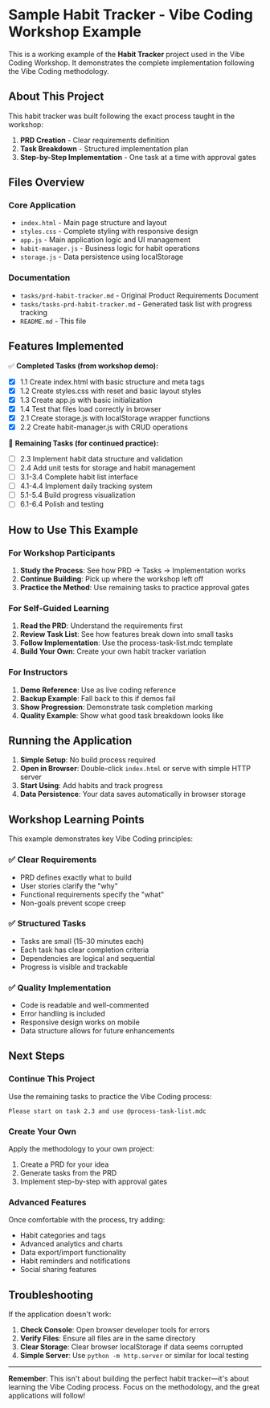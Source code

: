 # Sample Habit Tracker - Vibe Coding Workshop Example

This is a working example of the **Habit Tracker** project used in the Vibe Coding Workshop. It demonstrates the complete implementation following the Vibe Coding methodology.

## About This Project

This habit tracker was built following the exact process taught in the workshop:
1. **PRD Creation** - Clear requirements definition
2. **Task Breakdown** - Structured implementation plan
3. **Step-by-Step Implementation** - One task at a time with approval gates

## Files Overview

### Core Application
- `index.html` - Main page structure and layout
- `styles.css` - Complete styling with responsive design
- `app.js` - Main application logic and UI management
- `habit-manager.js` - Business logic for habit operations
- `storage.js` - Data persistence using localStorage

### Documentation
- `tasks/prd-habit-tracker.md` - Original Product Requirements Document
- `tasks/tasks-prd-habit-tracker.md` - Generated task list with progress tracking
- `README.md` - This file

## Features Implemented

✅ **Completed Tasks (from workshop demo):**
- [x] 1.1 Create index.html with basic structure and meta tags
- [x] 1.2 Create styles.css with reset and basic layout styles
- [x] 1.3 Create app.js with basic initialization
- [x] 1.4 Test that files load correctly in browser
- [x] 2.1 Create storage.js with localStorage wrapper functions
- [x] 2.2 Create habit-manager.js with CRUD operations

🚧 **Remaining Tasks (for continued practice):**
- [ ] 2.3 Implement habit data structure and validation
- [ ] 2.4 Add unit tests for storage and habit management
- [ ] 3.1-3.4 Complete habit list interface
- [ ] 4.1-4.4 Implement daily tracking system
- [ ] 5.1-5.4 Build progress visualization
- [ ] 6.1-6.4 Polish and testing

## How to Use This Example

### For Workshop Participants
1. **Study the Process**: See how PRD → Tasks → Implementation works
2. **Continue Building**: Pick up where the workshop left off
3. **Practice the Method**: Use remaining tasks to practice approval gates

### For Self-Guided Learning
1. **Read the PRD**: Understand the requirements first
2. **Review Task List**: See how features break down into small tasks
3. **Follow Implementation**: Use the process-task-list.mdc template
4. **Build Your Own**: Create your own habit tracker variation

### For Instructors
1. **Demo Reference**: Use as live coding reference
2. **Backup Example**: Fall back to this if demos fail
3. **Show Progression**: Demonstrate task completion marking
4. **Quality Example**: Show what good task breakdown looks like

## Running the Application

1. **Simple Setup**: No build process required
2. **Open in Browser**: Double-click `index.html` or serve with simple HTTP server
3. **Start Using**: Add habits and track progress
4. **Data Persistence**: Your data saves automatically in browser storage

## Workshop Learning Points

This example demonstrates key Vibe Coding principles:

### ✅ **Clear Requirements**
- PRD defines exactly what to build
- User stories clarify the "why"
- Functional requirements specify the "what"
- Non-goals prevent scope creep

### ✅ **Structured Tasks**
- Tasks are small (15-30 minutes each)
- Each task has clear completion criteria
- Dependencies are logical and sequential
- Progress is visible and trackable

### ✅ **Quality Implementation**
- Code is readable and well-commented
- Error handling is included
- Responsive design works on mobile
- Data structure allows for future enhancements

## Next Steps

### Continue This Project
Use the remaining tasks to practice the Vibe Coding process:
```
Please start on task 2.3 and use @process-task-list.mdc
```

### Create Your Own
Apply the methodology to your own project:
1. Create a PRD for your idea
2. Generate tasks from the PRD
3. Implement step-by-step with approval gates

### Advanced Features
Once comfortable with the process, try adding:
- Habit categories and tags
- Advanced analytics and charts
- Data export/import functionality
- Habit reminders and notifications
- Social sharing features

## Troubleshooting

If the application doesn't work:
1. **Check Console**: Open browser developer tools for errors
2. **Verify Files**: Ensure all files are in the same directory
3. **Clear Storage**: Clear browser localStorage if data seems corrupted
4. **Simple Server**: Use `python -m http.server` or similar for local testing

---

**Remember**: This isn't about building the perfect habit tracker—it's about learning the Vibe Coding process. Focus on the methodology, and the great applications will follow!